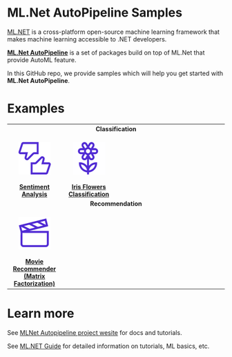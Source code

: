 # **ML.Net AutoPipeline** Samples
[ML.NET](https://www.microsoft.com/net/learn/apps/machine-learning-and-ai/ml-dotnet) is a cross-platform open-source machine learning framework that makes machine learning accessible to .NET developers.

[**ML.Net AutoPipeline**](https://github.com/LittleLittleCloud/machinelearning-auto-pipeline) is a set of packages build on top of ML.Net that provide AutoML feature. 

In this GitHub repo, we provide samples which will help you get started with **ML.Net AutoPipeline**.

# Examples

<table align="center" margin-left:auto;margin-right:auto;>  
  <tr>
      <td align="middle" colspan="4"><b>Classification</b></td>
  </tr>
  <tr>
    <td align="middle" width = 25%><br><img src="images/sentiment-analysis.png" alt="Binary classification chart"><br><br><a href="Sentiment Analysis"><b>Sentiment Analysis</b></a></td>
    <td align="middle" width = 25%><br><img src="images/flower-classification.png" alt="Movie Recommender chart"><br><br><a href = "Iris"><b>Iris Flowers Classification</b></a></td>
    <td align="middle" width = 25%></td>
    <td align="middle" width = 25%></td>
  <tr>
      <td align="middle" colspan="4"><b>Recommendation</b></td>
  </tr>
  <tr>
    <td align="middle" width = 25%><br><img src="images/movie-recommendation.png" alt="Movie Recommender chart" ><br><br><a href = "Movie Recommendation"><b>Movie Recommender <br>(Matrix Factorization)</b></a></td>
     <td align="middle" width = 25%></td>
     <td align="middle" width = 25%></td>
     <td align="middle" width = 25%></td>
  </tr>
</table>

# Learn more

See [MLNet Autopipeline project wesite](https://littlelittlecloud.github.io/machinelearning-auto-pipeline-site/index.html) for docs and tutorials.

See [ML.NET Guide](https://docs.microsoft.com/en-us/dotnet/machine-learning/) for detailed information on tutorials, ML basics, etc.



  

